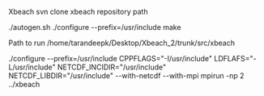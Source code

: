 Xbeach
svn clone xbeach repository path

./autogen.sh
./configure --prefix=/usr/include
make

Path to run
/home/tarandeepk/Desktop/Xbeach_2/trunk/src/xbeach

./configure --prefix=/usr/include CPPFLAGS="-I/usr/include" LDFLAFS="-L/usr/include" NETCDF_INCIDIR="/usr/include" NETCDF_LIBDIR="/usr/include" --with-netcdf --with-mpi
mpirun -np 2 ../xbeach
